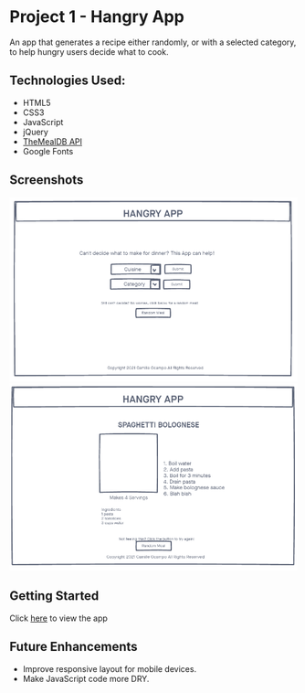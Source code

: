# Project 1 - Hangry App
An app that generates a recipe either randomly, or with a selected category, to help hungry users decide what to cook.

## Technologies Used:
- HTML5
- CSS3
- JavaScript
- jQuery
- [TheMealDB API](https://www.themealdb.com/api.php)
- Google Fonts

## Screenshots

![Initial Page](./img/wireframe1.png)
![Page after Render](./img/wireframe2.png)

## Getting Started
Click [here](https://cocampo0915.github.io/Project-1-Web-App/) to view the app

## Future Enhancements
- Improve responsive layout for mobile devices.
- Make JavaScript code more DRY.